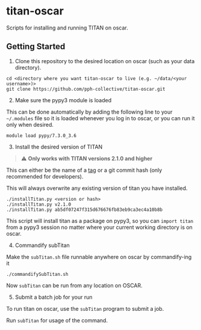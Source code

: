# titan-oscar

Scripts for installing and running TITAN on oscar.

## Getting Started

1. Clone this repository to the desired location on oscar (such as your data directory).

```
cd <directory where you want titan-oscar to live (e.g. ~/data/<your username>)>
git clone https://github.com/pph-collective/titan-oscar.git
```

2. Make sure the pypy3 module is loaded

This can be done automatically by adding the following line to your `~/.modules` file so it is loaded whenever you log in to oscar, or you can run it only when desired.

```
module load pypy/7.3.0_3.6
```

3. Install the desired version of TITAN

> :warning: **Only works with TITAN versions 2.1.0 and higher**

This can either be the name of a [tag](https://github.com/pph-collective/TITAN/releases) or a git commit hash (only recommended for developers).

This will always overwrite any existing version of titan you have installed.

```
./installTitan.py <version or hash>
./installTitan.py v2.1.0
./installTitan.py ab5df07247f315d676676fb83eb9ca3ec4a10b8b
```

This script will install titan as a package on pypy3, so you can `import titan` from a pypy3 session no matter where your current working directory is on oscar.

4. Commandify subTitan

Make the `subTitan.sh` file runnable anywhere on oscar by commandify-ing it

```
./commandifySubTitan.sh
```

Now `subTitan` can be run from any location on OSCAR.

5. Submit a batch job for your run

To run titan on oscar, use the `subTitan` program to submit a job.

Run `subTitan` for usage of the command.
